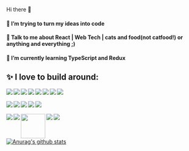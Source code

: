 <!--
**happycoder0011/happycoder0011** is a ✨ _special_ ✨ repository because its `README.md` (this file) appears on your GitHub profile.
-->
Hi there 👋 
#### 🤔 I’m trying to turn my ideas into code
#### 💬 Talk to me about React | Web Tech | cats and food(not catfood!) or anything and everything ;)
#### 🌱 I’m currently learning  TypeScript and Redux



## ✨ I love to build around:
<!-- Row 1 [START] -->
<div>
  <img align="left" src="https://img.icons8.com/dusk/64/000000/html-5.png"/>
  <img align="left" src="https://img.icons8.com/dusk/64/000000/css3.png"/>
	<img align="left" src="https://img.icons8.com/dusk/64/000000/javascript-logo.png"/>
  <img src="https://img.icons8.com/color/64/000000/c-plus-plus-logo.png"/>
  <img align="left" src="https://img.icons8.com/color/48/000000/bootstrap.png"/>
  <img align="left" src="https://img.icons8.com/color/64/000000/material-ui.png"/>
  <img align="left" src="https://img.icons8.com/nolan/64/mysql.png"/>
	<img align="left" src="https://img.icons8.com/dusk/64/000000/python.png"/>
</div>
<br />
<!-- Row 1 [END] -->

<!-- Row 2 [START] -->
<div>
	<img align="left" src="https://img.icons8.com/dusk/64/000000/code-fork.png"/>
  <img align="left" src="https://img.icons8.com/color/64/000000/google-firebase-console.png"/>
  <img align="left" src="https://img.icons8.com/color/64/000000/nodejs.png"/>
  <img align="left" src="https://img.icons8.com/dusk/64/000000/react.png"/>
  <img src="https://img.icons8.com/color/64/000000/typescript.png"/>
</div>
<br />
<!-- Row 2 [END] -->

<!-- Row 3 [START] -->
<div>
	<img align="left" src="https://img.icons8.com/dusk/64/000000/postman-api.png"/>
	<img align="left" src="https://img.icons8.com/dusk/64/000000/visual-studio-code-insides.png"/>
	<img align="left" src="https://img.icons8.com/fluent/96/000000/sublime-text.png" width="64" />
  <img align="left" src="https://img.icons8.com/dusk/64/000000/github.png"/>
  <img src="https://img.icons8.com/color/64/000000/figma--v1.png"/>
</div>
<br />
<!-- Row 3 [END] -->

<!-- Row 4 [START] -->
<div>
	
</div>
<br />

<!-- Row 4 [END] -->


[![Anurag's github stats](https://github-readme-stats.vercel.app/api?username=happycoder0011&show_icons=true&theme=dark)](https://github.com/anuraghazra/github-readme-stats)
